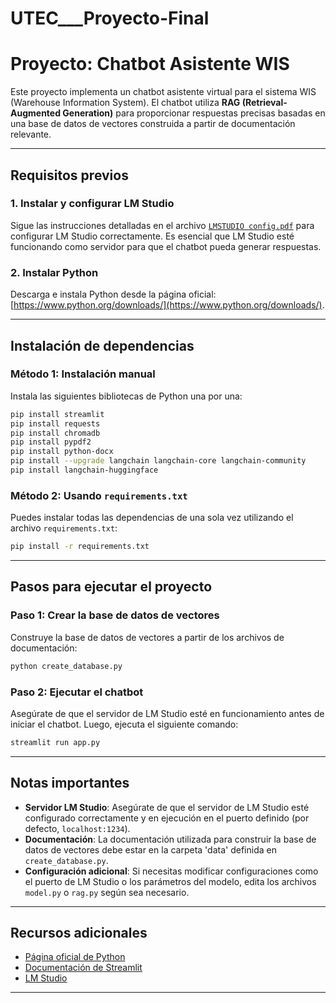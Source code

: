 # UTEC___Proyecto-Final
# Proyecto: Chatbot Asistente WIS

Este proyecto implementa un chatbot asistente virtual para el sistema WIS (Warehouse Information System). El chatbot utiliza **RAG (Retrieval-Augmented Generation)** para proporcionar respuestas precisas basadas en una base de datos de vectores construida a partir de documentación relevante.

---

## Requisitos previos

### 1. Instalar y configurar LM Studio
Sigue las instrucciones detalladas en el archivo [`LMSTUDIO config.pdf`](./LMSTUDIO%20config.pdf) para configurar LM Studio correctamente. Es esencial que LM Studio esté funcionando como servidor para que el chatbot pueda generar respuestas.

### 2. Instalar Python
Descarga e instala Python desde la página oficial: [https://www.python.org/downloads/](https://www.python.org/downloads/).

---

## Instalación de dependencias

### Método 1: Instalación manual
Instala las siguientes bibliotecas de Python una por una:
```bash
pip install streamlit
pip install requests
pip install chromadb
pip install pypdf2
pip install python-docx
pip install --upgrade langchain langchain-core langchain-community
pip install langchain-huggingface
```

### Método 2: Usando `requirements.txt`
Puedes instalar todas las dependencias de una sola vez utilizando el archivo `requirements.txt`:
```bash
pip install -r requirements.txt
```

---

## Pasos para ejecutar el proyecto

### Paso 1: Crear la base de datos de vectores
Construye la base de datos de vectores a partir de los archivos de documentación:
```bash
python create_database.py
```

### Paso 2: Ejecutar el chatbot
Asegúrate de que el servidor de LM Studio esté en funcionamiento antes de iniciar el chatbot. Luego, ejecuta el siguiente comando:
```bash
streamlit run app.py
```

---

## Notas importantes
- **Servidor LM Studio**: Asegúrate de que el servidor de LM Studio esté configurado correctamente y en ejecución en el puerto definido (por defecto, `localhost:1234`).
- **Documentación**: La documentación utilizada para construir la base de datos de vectores debe estar en la carpeta 'data' definida en `create_database.py`.
- **Configuración adicional**: Si necesitas modificar configuraciones como el puerto de LM Studio o los parámetros del modelo, edita los archivos `model.py` o `rag.py` según sea necesario.

---

## Recursos adicionales
- [Página oficial de Python](https://www.python.org/)
- [Documentación de Streamlit](https://docs.streamlit.io/)
- [LM Studio](https://lmstudio.com/)

---
